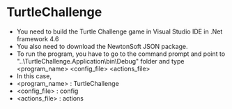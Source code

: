 # TurtleChallenge
- You need to build the Turtle Challenge game in Visual Studio IDE in .Net framework 4.6 
- You also need to download the NewtonSoft JSON package. 
- To run the program, you have to go to the command prompt and point to "..\TurtleChallenge.Application\bin\Debug" folder 
and type  <program_name> <config_file> <actions_file>
- In this case,
- <program_name> : TurtleChallenge
- <config_file>  : config
- <actions_file> : actions

